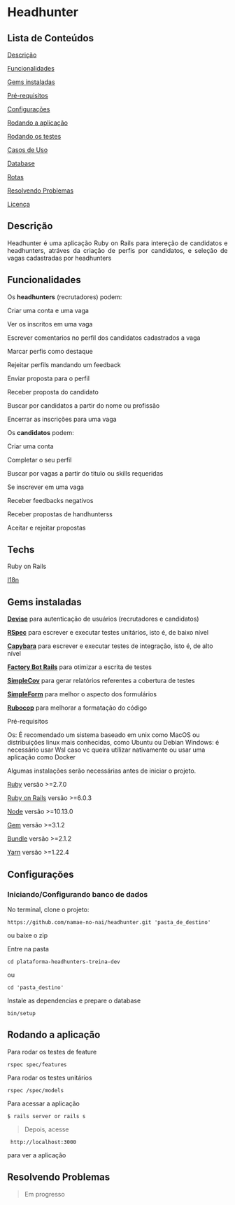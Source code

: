 # Headhunter


## Lista de Conteúdos

[Descrição](#descrição)

[Funcionalidades](#funcionalidades)

[Gems instaladas](#gems-instaladas)

[Pré-requisitos](#pré-requisitos-package)

[Configurações](#configurações)

[Rodando a aplicação](#rodando-a-aplicação-arrow_forward)

[Rodando os testes](#rodando-os-testes-memo)

[Casos de Uso](#casos-de-uso-busts_in_silhouette)

[Database](#database-floppy_disk)

[Rotas](#rotas)

[Resolvendo Problemas](#resolvendo-problemas-exclamation)

[Licença](#licença-trident)

## Descrição
<p align="justify"> Headhunter é uma aplicação Ruby on Rails para intereção de candidatos e headhunters, atráves da criação de perfis por candidatos, e seleção de vagas cadastradas por headhunters 
</p>

## Funcionalidades

Os **headhunters** (recrutadores) podem: 

Criar uma conta e uma vaga

Ver os inscritos em uma vaga

Escrever comentarios no perfil dos candidatos cadastrados a vaga  

Marcar perfis como destaque

Rejeitar perfils mandando um feedback

Enviar proposta para o perfil

Receber proposta do candidato 

Buscar por candidatos a partir do nome ou profissão

Encerrar as inscrições para uma vaga

Os **candidatos** podem: 

Criar uma conta 

Completar o seu perfil

Buscar por vagas a partir do titulo ou skills requeridas 

Se inscrever em uma vaga

Receber feedbacks negativos

Receber propostas de handhunterss

Aceitar e rejeitar propostas

## Techs

Ruby on Rails

[I18n](https://guides.rubyonrails.org/i18n.html) 

## Gems instaladas

[**Devise**](https://github.com/heartcombo/devise) para autenticação de usuários (recrutadores e candidatos)

[**RSpec**](https://github.com/rspec/rspec-rails) para escrever e executar testes unitários, isto é, de baixo nível 

[**Capybara**](https://github.com/teamcapybara/capybara) para escrever e executar testes de integração, isto é, de alto nível

[**Factory Bot Rails**](https://github.com/thoughtbot/factory_bot_rails) para otimizar a escrita de testes

[**SimpleCov**](https://github.com/colszowka/simplecov) para gerar relatórios referentes a cobertura de testes

[**SimpleForm**](https://github.com/heartcombo/simple_form) para melhor o aspecto dos formulários

[**Rubocop**](https://rubocop.org/) para melhorar a formatação do código

Pré-requisitos 

Os: É recomendado um sistema baseado em unix como MacOS ou distribuições linux mais conhecidas, como Ubuntu ou Debian
Windows: é necessário usar Wsl caso vc queira utilizar nativamente ou usar uma aplicação como Docker

Algumas instalações serão necessárias antes de iniciar o projeto. 

[Ruby](https://www.ruby-lang.org/pt/documentation/installation/) versão >=2.7.0

[Ruby on Rails](https://guides.rubyonrails.org/getting_started.html) versão >=6.0.3

[Node](https://nodejs.org/en/download/) versão >=10.13.0

[Gem](https://rubygems.org/pages/download?locale=pt-BR) versão >=3.1.2

[Bundle](https://bundler.io/man/bundle-install.1.html) versão >=2.1.2

[Yarn](https://classic.yarnpkg.com/pt-BR/docs/install/#windows-stable) versão >=1.22.4 

## Configurações

### Iniciando/Configurando banco de dados

No terminal, clone o projeto: 

```
https://github.com/namae-no-nai/headhunter.git 'pasta_de_destino'
```
ou baixe o zip

Entre na pasta
```
cd plataforma-headhunters-treina-dev 
``` 
ou 
``` 
cd 'pasta_destino'
``` 

Instale as dependencias e prepare o database
```
bin/setup
```

## Rodando a aplicação
Para rodar os testes de feature
```
rspec spec/features
```
Para rodar os testes unitários
```
rspec /spec/models
```
Para acessar a aplicação
```
$ rails server or rails s
```

> Depois, acesse 
```
 http://localhost:3000 
``` 
para ver a aplicação

## Resolvendo Problemas

>Em progresso
